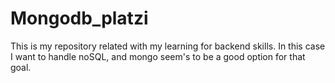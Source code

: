 # Mongodb_platzi
This is my repository related with my learning for backend skills. In this case I want to handle noSQL, and mongo seem's to be a good option for that goal.

